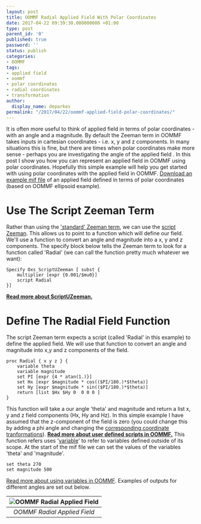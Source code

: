 ```yaml
---
layout: post
title: OOMMF Radial Applied Field With Polar Coordinates
date: 2017-04-22 09:39:30.000000000 +01:00
type: post
parent_id: '0'
published: true
password: ''
status: publish
categories:
- OOMMF
tags:
- applied field
- oommf
- polar coordinates
- radial coordinates
- transformation
author:
  display_name: deparkes
permalink: "/2017/04/22/oommf-applied-field-polar-coordinates/"
---
```

It is often more useful to think of applied field in terms of polar coordinates - with an angle and a magnitude. By default the Zeeman term in OOMMF takes inputs in cartesian coordinates - i.e. x, y and z components. In many situations this is fine, but there are times when polar coordinates make more sense - perhaps you are investigating the angle of the applied field . In this post I show you how you can represent an applied field in OOMMF using polar coordinates.
Hopefully this simple example will help you get started with using polar coordinates with the applied field in OOMMF.
<a href="https://gist.github.com/deparkes/5b95f547241349617ae71fab6f961e82#file-radial_field_example-mif">Download an example mif file</a> of an applied field defined in terms of polar coordinates (based on OOMMF ellipsoid example).
<h1>Use The Script Zeeman Term</h1>
Rather than using the <a href="http://math.nist.gov/oommf/doc/userguide12b0/userguide/Standard_Oxs_Ext_Child_Clas.html#UZ">'standard' Zeeman term</a>, we can use the <a href="http://math.nist.gov/oommf/doc/userguide12b0/userguide/Standard_Oxs_Ext_Child_Clas.html#SU">script Zeeman</a>. This allows us to point to a function which will define our field. We'll use a function to convert an angle and magnitude into a x, y and z components.
The specify block below tells the Zeeman term to look for a function called 'Radial' (we can call the function pretty much whatever we want):

```
Specify Oxs_ScriptUZeeman [ subst {
	multiplier [expr {0.001/$mu0}]
	script Radial
}]
```

<strong><a href="http://math.nist.gov/oommf/doc/userguide12b0/userguide/Standard_Oxs_Ext_Child_Clas.html#SU">Read more about ScriptUZeeman.</a></strong>
<h1>Define The Radial Field Function</h1>
The script Zeeman term expects a script (called 'Radial' in this example) to define the applied field. We will use that function to convert an angle and magnitude into x,y and z components of the field.

```
proc Radial { x y z } {
	variable theta
	variable magnitude
	set PI [expr {4 * atan(1.)}]
	set Hx [expr $magnitude * cos(($PI/180.)*$theta)]
	set Hy [expr $magnitude * sin(($PI/180.)*$theta)]
    return [list $Hx $Hy 0  0 0 0 ]
}
```

This function will take a our angle 'theta' and magnitude and return a list x, y and z field components (Hx, Hy and Hz). In this simple example I have assumed that the z-component of the field is zero (you could change this by adding a phi angle and changing the <a href="http://keisan.casio.com/exec/system/1359534351">corresponding coordinate tranformations</a>).
<a href="http://math.nist.gov/oommf/doc/userguide12b0/userguide/MIF_2.1.html#par:supportProcs"><strong>Read more about user defined scripts in OOMMF.</strong></a>
This function refers uses '<a href="http://wiki.tcl.tk/1177#pagetocd2a8f675">variable</a>' to refer to variables defined outside of its scope. At the start of the mif file we can set the values of the variables 'theta' and 'magnitude'.

```
set theta 270
set magnitude 500
```

<a href="{{site.baseurl}}/2014/10/28/oommf-tutorial-part-6-oommf-scripting-python/">Read more about using variables in OOMMF</a>.
Examples of outputs for different angles are set out below.

| ![OOMMF Radial Applied Field]({{site.baseurl}}/assets/2017/04/radial_field_output_small.png) |
|:--:|
| *OOMMF Radial Applied Field* |
